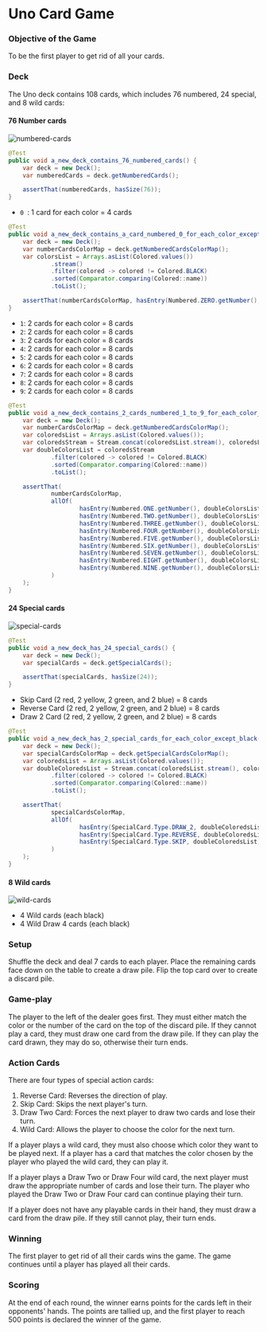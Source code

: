 # Uno Card Game

### Objective of the Game

To be the first player to get rid of all your cards.

### Deck

The Uno deck contains 108 cards, which includes 76 numbered, 24 special, and 8 wild cards:

#### 76 Number cards

![numbered-cards](cards-screenshots/numbered-cards.png)

```java
@Test
public void a_new_deck_contains_76_numbered_cards() {
    var deck = new Deck();
    var numberedCards = deck.getNumberedCards();

    assertThat(numberedCards, hasSize(76));
}
```

- `0 `: 1 card for each color = 4 cards

```java
@Test
public void a_new_deck_contains_a_card_numbered_0_for_each_color_except_black() {
    var deck = new Deck();
    var numberCardsColorMap = deck.getNumberedCardsColorMap();
    var colorsList = Arrays.asList(Colored.values())
            .stream()
            .filter(colored -> colored != Colored.BLACK)
            .sorted(Comparator.comparing(Colored::name))
            .toList();

    assertThat(numberCardsColorMap, hasEntry(Numbered.ZERO.getNumber(), colorsList));
}
```

- `1`: 2 cards for each color = 8 cards
- `2`: 2 cards for each color = 8 cards
- `3`: 2 cards for each color = 8 cards
- `4`: 2 cards for each color = 8 cards
- `5`: 2 cards for each color = 8 cards
- `6`: 2 cards for each color = 8 cards
- `7`: 2 cards for each color = 8 cards
- `8`: 2 cards for each color = 8 cards
- `9`: 2 cards for each color = 8 cards

```java
@Test
public void a_new_deck_contains_2_cards_numbered_1_to_9_for_each_color_except_black() {
    var deck = new Deck();
    var numberCardsColorMap = deck.getNumberedCardsColorMap();
    var coloredsList = Arrays.asList(Colored.values());
    var coloredsStream = Stream.concat(coloredsList.stream(), coloredsList.stream());
    var doubleColorsList = coloredsStream
            .filter(colored -> colored != Colored.BLACK)
            .sorted(Comparator.comparing(Colored::name))
            .toList();

    assertThat(
            numberCardsColorMap,
            allOf(
                    hasEntry(Numbered.ONE.getNumber(), doubleColorsList),
                    hasEntry(Numbered.TWO.getNumber(), doubleColorsList),
                    hasEntry(Numbered.THREE.getNumber(), doubleColorsList),
                    hasEntry(Numbered.FOUR.getNumber(), doubleColorsList),
                    hasEntry(Numbered.FIVE.getNumber(), doubleColorsList),
                    hasEntry(Numbered.SIX.getNumber(), doubleColorsList),
                    hasEntry(Numbered.SEVEN.getNumber(), doubleColorsList),
                    hasEntry(Numbered.EIGHT.getNumber(), doubleColorsList),
                    hasEntry(Numbered.NINE.getNumber(), doubleColorsList)
            )
    );
}
```

#### 24 Special cards

![special-cards](cards-screenshots/special-cards.png)

```java
@Test
public void a_new_deck_has_24_special_cards() {
    var deck = new Deck();
    var specialCards = deck.getSpecialCards();

    assertThat(specialCards, hasSize(24));
}
```

- Skip Card (2 red, 2 yellow, 2 green, and 2 blue) = 8 cards
- Reverse Card (2 red, 2 yellow, 2 green, and 2 blue) = 8 cards
- Draw 2 Card (2 red, 2 yellow, 2 green, and 2 blue) = 8 cards

```java
@Test
public void a_new_deck_has_2_special_cards_for_each_color_except_black() {
    var deck = new Deck();
    var specialCardsColorMap = deck.getSpecialCardsColorMap();
    var coloredsList = Arrays.asList(Colored.values());
    var doubleColoredsList = Stream.concat(coloredsList.stream(), coloredsList.stream())
            .filter(colored -> colored != Colored.BLACK)
            .sorted(Comparator.comparing(Colored::name))
            .toList();

    assertThat(
            specialCardsColorMap,
            allOf(
                    hasEntry(SpecialCard.Type.DRAW_2, doubleColoredsList),
                    hasEntry(SpecialCard.Type.REVERSE, doubleColoredsList),
                    hasEntry(SpecialCard.Type.SKIP, doubleColoredsList)
            )
    );
}
```

#### 8 Wild cards

![wild-cards](cards-screenshots/wild-cards.png)

- 4 Wild cards (each black)
- 4 Wild Draw 4 cards (each black)

### Setup

Shuffle the deck and deal 7 cards to each player. Place the remaining cards face down on the table to create a draw pile. Flip the top card over to create a discard pile.

### Game-play

The player to the left of the dealer goes first. They must either match the color or the number of the card on the top of the discard pile. If they cannot play a card, they must draw one card from the draw pile. If they can play the card drawn, they may do so, otherwise their turn ends.

### Action Cards

There are four types of special action cards:

1. Reverse Card: Reverses the direction of play.
2. Skip Card: Skips the next player's turn.
3. Draw Two Card: Forces the next player to draw two cards and lose their turn.
4. Wild Card: Allows the player to choose the color for the next turn.

If a player plays a wild card, they must also choose which color they want to be played next. If a player has a card that matches the color chosen by the player who played the wild card, they can play it.

If a player plays a Draw Two or Draw Four wild card, the next player must draw the appropriate number of cards and lose their turn. The player who played the Draw Two or Draw Four card can continue playing their turn.

If a player does not have any playable cards in their hand, they must draw a card from the draw pile. If they still cannot play, their turn ends.

### Winning

The first player to get rid of all their cards wins the game. The game continues until a player has played all their cards.

### Scoring

At the end of each round, the winner earns points for the cards left in their opponents' hands. The points are tallied up, and the first player to reach 500 points is declared the winner of the game.
